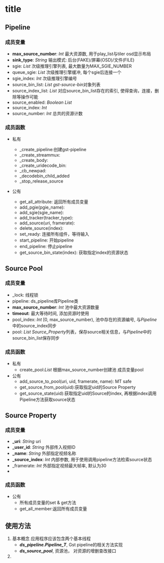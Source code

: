 # title
## Pipeline
### 成员变量
+ **max_source_number**: *Int* 最大资源数, 用于play_list与tiler osd显示布局
+ **sink_type**: *String* 输出模式: 后台(FAKE)/屏幕(OSD)/文件(FILE)
+ sgie: *List* 次级推理引擎列表, 最大数量为MAX_SGIE_NUMBER
+ queue_sgie: *List* 次级推理引擎缓冲, 每个sgie后连接一个
+ sgie_index: *Int* 次级推理引擎编号
+ source_bin_list: *List*  *gst-source-bin*对象列表
+ source_index_list: *List* 对应source_bin_list存在的索引, 使得查询，连接，删除等操作可能
+ source_enabled: *Boolean List*
+ source_index: *Int* 
+ source_number: *Int* 总共的资源计数

### 成员函数
+ 私有
  + _create_pipeline:创建gst-pipeline
  + _create_streammux:
  + _create_body:
  + _create_uridecode_bin:
  + _cb_newpad:
  + _decodebin_child_added
  + _stop_release_source

+ 公有
  + get_all_attribute: 返回所有成员变量
  + add_pgie(pgie_name):
  + add_sgie(sgie_name):
  + add_tracker(tracker_type):
  + add_source(uri, framerate):
  + delete_source(index):
  + set_ready: 连接所有组件，等待输入
  + start_pipeline: 开始pipeline
  + end_pipeline: 停止pipeline
  + get_source_bin_state(index): 获取指定index的资源状态
  




## Source Pool
### 成员变量
+ _lock: 线程锁
+ pipeline: ds_pipeline库Pipeline类
+ **max_source_number**: *Int* 池中最大资源数量
+ **timeout**: 最大等待时间, 添加资源时使用
+ pool_index: *Int* [0, max_source_number), 池中存在的资源编号, 与*Pipeline*中的source_index同步
+ pool: *List*  *Source_Property*列表，保存source相关信息，与*Pipeline*中的source_bin_list保存同步
### 成员函数
+ 私有
  + create_pool:*List* 根据max_source_number创建池 成员变量pool
+ 公有
  + add_source_to_pool(uri, uid, framerate, name): MT safe
  + get_source_from_pool(uid):获取指定uid的Source Property
  + get_source_state(uid):获取指定uid的Source的index, 再根据index调用Pipeline方法获取source状态


## Source Property
### 成员变量
+ **_uri**: *String* uri
+ **_user_id**: *String* 外部传入视频ID
+ **_name**: *String* 外部指定视频名称
+ **_source_index**: *Int* 内部参数, 用于使用调用pipeline方法检索source状态
+ _framerate: *Int* 外部指定视频最大帧率, 默认为30
+ 
### 成员函数
+ 公有
  + 所有成员变量的set & get方法
  + get_all_member:返回所有成员变量


## 使用方法
1. 基本概念
   应用程序应该包含两个基本线程
   + ***ds_pipeline.Pipeline_T***, Gst pipeline的相关方法实现
   + ***ds_source_pool***,  资源池， 对资源的增删查改接口
2. 